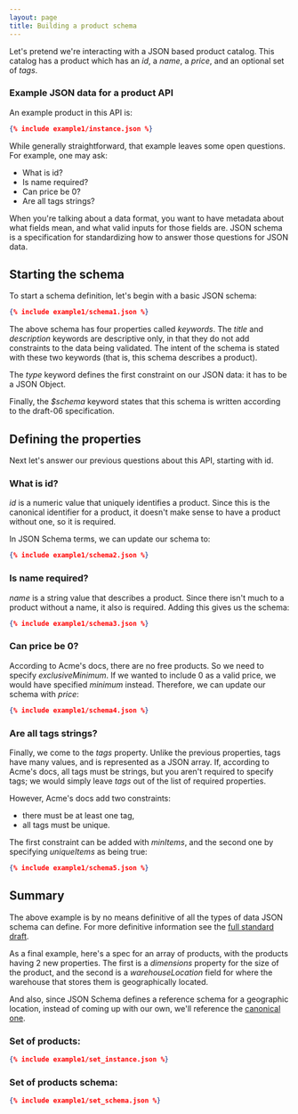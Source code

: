 ```yaml
---
layout: page
title: Building a product schema
---
```


Let's pretend we're interacting with a JSON based product catalog. This catalog has a product which has an *id*, a *name*, a *price*, and an optional set of *tags*.

### Example JSON data for a product API

An example product in this API is:

```json
{% include example1/instance.json %}
```

While generally straightforward, that example leaves some open questions. For example, one may ask:

-   What is id?
-   Is name required?
-   Can price be 0?
-   Are all tags strings?

When you're talking about a data format, you want to have metadata about what fields mean, and what valid inputs for those fields are. JSON schema is a specification for standardizing how to answer those questions for JSON data.

Starting the schema
-------------------

To start a schema definition, let's begin with a basic JSON schema:

```json
{% include example1/schema1.json %}
```

The above schema has four properties called *keywords*. The *title* and *description* keywords are descriptive only, in that they do not add constraints to the data being validated. The intent of the schema is stated with these two keywords (that is, this schema describes a product).

The *type* keyword defines the first constraint on our JSON data: it has to be a JSON Object.

Finally, the *$schema* keyword states that this schema is written according to the draft-06 specification.

Defining the properties
-----------------------

Next let's answer our previous questions about this API, starting with id.

### What is id?

*id* is a numeric value that uniquely identifies a product. Since this is the canonical identifier for a product, it doesn't make sense to have a product without one, so it is required.

In JSON Schema terms, we can update our schema to:

```json
{% include example1/schema2.json %}
```

### Is name required?

*name* is a string value that describes a product. Since there isn't much to a product without a name, it also is required. Adding this gives us the schema:

```json
{% include example1/schema3.json %}
```

### Can price be 0?

According to Acme's docs, there are no free products. So we need to specify *exclusiveMinimum*. If we wanted to include 0 as a valid price, we would have specified *minimum* instead. Therefore, we can update our schema with *price*:

```json
{% include example1/schema4.json %}
```

### Are all tags strings?

Finally, we come to the *tags* property. Unlike the previous properties, tags have many values, and is represented as a JSON array. If, according to Acme's docs, all tags must be strings, but you aren't required to specify tags; we would simply leave *tags* out of the list of required properties.

However, Acme's docs add two constraints:

-   there must be at least one tag,
-   all tags must be unique.

The first constraint can be added with *minItems*, and the second one by specifying *uniqueItems* as being true:

```json
{% include example1/schema5.json %}
```

Summary
-------

The above example is by no means definitive of all the types of data JSON schema can define. For more definitive information see the [full standard draft](#definitions).

As a final example, here's a spec for an array of products, with the products having 2 new properties. The first is a *dimensions* property for the size of the product, and the second is a *warehouseLocation* field for where the warehouse that stores them is geographically located.

And also, since JSON Schema defines a reference schema for a geographic location, instead of coming up with our own, we'll reference the [canonical one](http://json-schema.org/geo).

### Set of products:

```json
{% include example1/set_instance.json %}
```

### Set of products schema:

```json
{% include example1/set_schema.json %}
```
